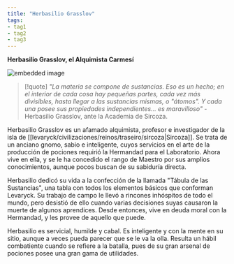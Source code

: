 ```yaml
---
title: "Herbasilio Grasslov" 
tags: 
- tag1 
- tag2
- tag3
---
```


**Herbasilio Grasslov, el Alquimista Carmesí**

![embedded image](https://assets.legendkeeper.com/75c17d41-110a-4e5c-a94f-c653fe68cc2c.png "Attachment")

> [!quote]
> _"La materia se compone de sustancias. Eso es un hecho; en el interior de cada cosa hay pequeñas partes, cada vez más divisibles, hasta llegar a las sustancias mismas, o "átomos". Y cada una posee sus propiedades independientes... es maravilloso"_
> \- Herbasilio Grasslov, ante la Academia de Sircoza.

Herbasilio Grasslov es un afamado alquimista, profesor e investigador de la isla de [[levaryck/civilizaciones/reinos/traseiro/sircoza|Sircoza]]. Se trata de un anciano gnomo, sabio e inteligente, cuyos servicios en el arte de la producción de pociones requirió la Hermandad para el Laboratorio. Ahora vive en ella, y se le ha concedido el rango de Maestro por sus amplios conocimientos, aunque pocos buscan de su sabiduría directa.

Herbasilio dedicó su vida a la confección de la llamada "Tábula de las Sustancias", una tabla con todos los elementos básicos que conforman Levaryck. Su trabajo de campo le llevó a rincones inhóspitos de todo el mundo, pero desistió de ello cuando varias decisiones suyas causaron la muerte de algunos aprendices. Desde entonces, vive en deuda moral con la Hermandad, y les provee de aquello que puede.

Herbasilio es servicial, humilde y cabal. Es inteligente y con la mente en su sitio, aunque a veces pueda parecer que se le va la olla. Resulta un hábil combatiente cuando se refiere a la batalla, pues de su gran arsenal de pociones posee una gran gama de utilidades.